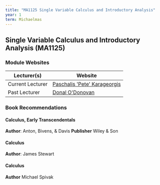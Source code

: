 ```yaml
---
title: "MA1125 Single Variable Calculus and Introductory Analysis"
year: 1
term: Michaelmas
---
```

## Single Variable Calculus and Introductory Analysis (MA1125)
### Module Websites

| Lecturer(s)  | Website |
| ------------- | ------------- |
| Current Lecturer | [Paschalis 'Pete' Karageorgis](https://www.maths.tcd.ie/~pete/) |
|  Past Lecturer |  [Donal O'Donovan](https://www.maths.tcd.ie/~don/) |

### Book Recommendations

#### Calculus, Early Transcendentals
**Author**: Anton, Bivens, & Davis
**Publisher** Wiley & Son
#### Calculus
**Author**: James Stewart
#### Calculus
**Author** Michael Spivak

